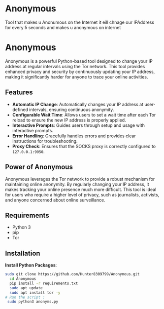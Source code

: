 # Anonymous
Tool that makes u Anonumous on the Internet it eill chnage our IPAddress for every 5 seconds and makes u anonymous on internet
# Anonymous

Anonymous is a powerful Python-based tool designed to change your IP address at regular intervals using the Tor network. This tool provides enhanced privacy and security by continuously updating your IP address, making it significantly harder for anyone to trace your online activities.

## Features

- **Automatic IP Change**: Automatically changes your IP address at user-defined intervals, ensuring continuous anonymity.
- **Configurable Wait Time**: Allows users to set a wait time after each Tor reload to ensure the new IP address is properly applied.
- **Interactive Prompts**: Guides users through setup and usage with interactive prompts.
- **Error Handling**: Gracefully handles errors and provides clear instructions for troubleshooting.
- **Proxy Check**: Ensures that the SOCKS proxy is correctly configured to `127.0.0.1:9050`.

## Power of Anonymous

Anonymous leverages the Tor network to provide a robust mechanism for maintaining online anonymity. By regularly changing your IP address, it makes tracking your online presence much more difficult. This tool is ideal for users who require a higher level of privacy, such as journalists, activists, and anyone concerned about online surveillance.

## Requirements

- Python 3
- pip
- Tor

## Installation
 **Install Python Packages**:
 ```sh
 sudo git clone https://github.com/Hunter8309799/Anonymous.git
   cd Anonymous
   pip install -r requirements.txt
   sudo apt update
   sudo apt install tor -y
# Run the script :
  sudo python3 anonyms.py
